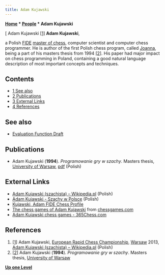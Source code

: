 ```yaml
---
title: Adam Kujawski
---
```

**[Home](Home "Home") * [People](People "People") * Adam Kujawski**

\[ Adam Kujawski <a id="cite-note-1" href="#cite-ref-1">[1]</a>
**Adam Kujawski**,

a Polish [FIDE](FIDE "FIDE") [master of chess](https://en.wikipedia.org/wiki/FIDE_titles#FIDE_Master_.28FM.29), computer scientist and computer chess programmer.
He is author of the first Polish chess program, called [Joanna](Joanna "Joanna"), being a part of his masters thesis from 1994 <a id="cite-note-2" href="#cite-ref-2">[2]</a>.
His paper had major impact on chess programming in Poland, containing a good natural language description of most important concepts and techniques.

## Contents

- [1 See also](#see-also)
- [2 Publications](#publications)
- [3 External Links](#external-links)
- [4 References](#references)

## See also

- [Evaluation Function Draft](Evaluation_Function_Draft "Evaluation Function Draft")

## Publications

- Adam Kujawski (**1994**). *Programowanie gry w szachy*. Masters thesis, [University of Warsaw](University_of_Warsaw "University of Warsaw"), [pdf](http://mkarasinski.pl/_cms/files/Adam%20Kujawski%20szachy.pdf) (Polish)

## External Links

- [Adam Kujawski (szachista) – Wikipedia.pl](<https://pl.wikipedia.org/wiki/Adam_Kujawski_(szachista)>) (Polish)
- [Adam Kujawski - Szachy w Polsce](http://www.szachypolskie.pl/adam-kujawski/) (Polish)
- [Kujawski, Adam FIDE Chess Profile](http://ratings.fide.com/card.phtml?event=1100920)
- [The chess games of Adam Kujawski](http://www.chessgames.com/perl/chessplayer?pid=30792) from [chessgames.com](http://www.chessgames.com/index.html)
- [Adam Kujawski chess games - 365Chess.com](https://www.365chess.com/players/Adam_Kujawski)

## References

1. <a id="cite-ref-1" href="#cite-note-1">[1]</a> Adam Kujawski, [European Rapid Chess Championship](http://www.archiwum.poloniachess.pl/amplico2013/index6f1f.html?lang=en), [Warsaw](https://en.wikipedia.org/wiki/Warsaw) 2013, [Adam Kujawski (szachista) – Wikipedia.pl](<https://pl.wikipedia.org/wiki/Adam_Kujawski_(szachista)>) (Polish)
1. <a id="cite-ref-2" href="#cite-note-2">[2]</a> Adam Kujawski (**1994**). *Programowanie gry w szachy*. Masters thesis, [University of Warsaw](University_of_Warsaw "University of Warsaw")

**[Up one Level](People "People")**

